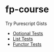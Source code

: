 # fp-course

Try Purescript Gists
* [Optional Tests](https://try.purescript.org/?gist=3db45cb233204fda7d0e463512183f9a)
* [List Tests](https://try.purescript.org/?gist=34c672120118d54870ce22a33beb4635)
* [Functor Tests](https://try.purescript.org/?gist=1eeb2134d85d88cd96fe029806b6c913)
